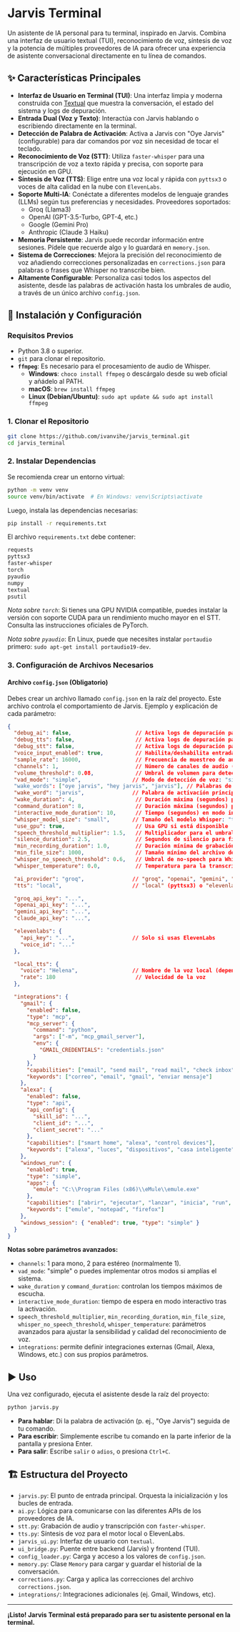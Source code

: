 # Jarvis Terminal

Un asistente de IA personal para tu terminal, inspirado en Jarvis. Combina una interfaz de usuario textual (TUI), reconocimiento de voz, síntesis de voz y la potencia de múltiples proveedores de IA para ofrecer una experiencia de asistente conversacional directamente en tu línea de comandos.

<!--  -->

## ✨ Características Principales

- **Interfaz de Usuario en Terminal (TUI)**: Una interfaz limpia y moderna construida con [Textual](https://github.com/Textualize/textual) que muestra la conversación, el estado del sistema y logs de depuración.
- **Entrada Dual (Voz y Texto)**: Interactúa con Jarvis hablando o escribiendo directamente en la terminal.
- **Detección de Palabra de Activación**: Activa a Jarvis con "Oye Jarvis" (configurable) para dar comandos por voz sin necesidad de tocar el teclado.
- **Reconocimiento de Voz (STT)**: Utiliza `faster-whisper` para una transcripción de voz a texto rápida y precisa, con soporte para ejecución en GPU.
- **Síntesis de Voz (TTS)**: Elige entre una voz local y rápida con `pyttsx3` o voces de alta calidad en la nube con `ElevenLabs`.
- **Soporte Multi-IA**: Conéctate a diferentes modelos de lenguaje grandes (LLMs) según tus preferencias y necesidades. Proveedores soportados:
    - Groq (Llama3)
    - OpenAI (GPT-3.5-Turbo, GPT-4, etc.)
    - Google (Gemini Pro)
    - Anthropic (Claude 3 Haiku)
- **Memoria Persistente**: Jarvis puede recordar información entre sesiones. Pídele que recuerde algo y lo guardará en `memory.json`.
- **Sistema de Correcciones**: Mejora la precisión del reconocimiento de voz añadiendo correcciones personalizadas en `corrections.json` para palabras o frases que Whisper no transcribe bien.
- **Altamente Configurable**: Personaliza casi todos los aspectos del asistente, desde las palabras de activación hasta los umbrales de audio, a través de un único archivo `config.json`.

## 🚀 Instalación y Configuración

### Requisitos Previos

- Python 3.8 o superior.
- `git` para clonar el repositorio.
- **`ffmpeg`**: Es necesario para el procesamiento de audio de Whisper.
    - **Windows**: `choco install ffmpeg` o descárgalo desde su web oficial y añádelo al PATH.
    - **macOS**: `brew install ffmpeg`
    - **Linux (Debian/Ubuntu)**: `sudo apt update && sudo apt install ffmpeg`

### 1. Clonar el Repositorio

```bash
git clone https://github.com/ivanvihe/jarvis_terminal.git
cd jarvis_terminal
```

### 2. Instalar Dependencias

Se recomienda crear un entorno virtual:

```bash
python -m venv venv
source venv/bin/activate  # En Windows: venv\Scripts\activate
```

Luego, instala las dependencias necesarias:

```bash
pip install -r requirements.txt
```

El archivo `requirements.txt` debe contener:

```txt
requests
pyttsx3
faster-whisper
torch
pyaudio
numpy
textual
psutil
```

*Nota sobre `torch`*: Si tienes una GPU NVIDIA compatible, puedes instalar la versión con soporte CUDA para un rendimiento mucho mayor en el STT. Consulta las instrucciones oficiales de PyTorch.

*Nota sobre `pyaudio`*: En Linux, puede que necesites instalar `portaudio` primero: `sudo apt-get install portaudio19-dev`.

### 3. Configuración de Archivos Necesarios

#### Archivo `config.json` (Obligatorio)

Debes crear un archivo llamado `config.json` en la raíz del proyecto. Este archivo controla el comportamiento de Jarvis. Ejemplo y explicación de cada parámetro:

```json
{
  "debug_ai": false,                    // Activa logs de depuración para IA
  "debug_tts": false,                   // Activa logs de depuración para TTS
  "debug_stt": false,                   // Activa logs de depuración para STT
  "voice_input_enabled": true,          // Habilita/deshabilita entrada por voz
  "sample_rate": 16000,                 // Frecuencia de muestreo de audio (Hz)
  "channels": 1,                        // Número de canales de audio (1=mono, 2=stereo)
  "volume_threshold": 0.08,             // Umbral de volumen para detectar voz
  "vad_mode": "simple",                // Modo de detección de voz: "simple" o avanzado
  "wake_words": ["oye jarvis", "hey jarvis", "jarvis"], // Palabras de activación
  "wake_word": "jarvis",               // Palabra de activación principal
  "wake_duration": 4,                   // Duración máxima (segundos) para escuchar la palabra de activación
  "command_duration": 8,                // Duración máxima (segundos) para escuchar el comando tras la activación
  "interactive_mode_duration": 10,      // Tiempo (segundos) en modo interactivo tras activación
  "whisper_model_size": "small",       // Tamaño del modelo Whisper: "tiny", "base", "small", "medium", "large-v3"
  "use_gpu": true,                      // Usa GPU si está disponible
  "speech_threshold_multiplier": 1.5,   // Multiplicador para el umbral de detección de voz
  "silence_duration": 2.5,              // Segundos de silencio para finalizar grabación
  "min_recording_duration": 1.0,        // Duración mínima de grabación (segundos)
  "min_file_size": 1000,                // Tamaño mínimo del archivo de audio (bytes)
  "whisper_no_speech_threshold": 0.6,   // Umbral de no-speech para Whisper
  "whisper_temperature": 0.0,           // Temperatura para la transcripción de Whisper

  "ai_provider": "groq",               // "groq", "openai", "gemini", "claude"
  "tts": "local",                      // "local" (pyttsx3) o "elevenlabs"

  "groq_api_key": "...",
  "openai_api_key": "...",
  "gemini_api_key": "...",
  "claude_api_key": "...",

  "elevenlabs": {
    "api_key": "...",                  // Solo si usas ElevenLabs
    "voice_id": "..."
  },

  "local_tts": {
    "voice": "Helena",                 // Nombre de la voz local (depende del sistema)
    "rate": 180                         // Velocidad de la voz
  },

  "integrations": {
    "gmail": {
      "enabled": false,
      "type": "mcp",
      "mcp_server": {
        "command": "python",
        "args": ["-m", "mcp_gmail_server"],
        "env": {
          "GMAIL_CREDENTIALS": "credentials.json"
        }
      },
      "capabilities": ["email", "send mail", "read mail", "check inbox"],
      "keywords": ["correo", "email", "gmail", "enviar mensaje"]
    },
    "alexa": {
      "enabled": false,
      "type": "api",
      "api_config": {
        "skill_id": "...",
        "client_id": "...",
        "client_secret": "..."
      },
      "capabilities": ["smart home", "alexa", "control devices"],
      "keywords": ["alexa", "luces", "dispositivos", "casa inteligente"]
    },
    "windows_run": {
      "enabled": true,
      "type": "simple",
      "apps": {
        "emule": "C:\\Program Files (x86)\\eMule\\emule.exe"
      },
      "capabilities": ["abrir", "ejecutar", "lanzar", "inicia", "run", "open"],
      "keywords": ["emule", "notepad", "firefox"]
    },
    "windows_session": { "enabled": true, "type": "simple" }
  }
}
```

**Notas sobre parámetros avanzados:**
- `channels`: 1 para mono, 2 para estéreo (normalmente 1).
- `vad_mode`: "simple" o puedes implementar otros modos si amplías el sistema.
- `wake_duration` y `command_duration`: controlan los tiempos máximos de escucha.
- `interactive_mode_duration`: tiempo de espera en modo interactivo tras la activación.
- `speech_threshold_multiplier`, `min_recording_duration`, `min_file_size`, `whisper_no_speech_threshold`, `whisper_temperature`: parámetros avanzados para ajustar la sensibilidad y calidad del reconocimiento de voz.
- `integrations`: permite definir integraciones externas (Gmail, Alexa, Windows, etc.) con sus propios parámetros.

## ▶️ Uso

Una vez configurado, ejecuta el asistente desde la raíz del proyecto:

```bash
python jarvis.py
```

- **Para hablar**: Di la palabra de activación (p. ej., "Oye Jarvis") seguida de tu comando.
- **Para escribir**: Simplemente escribe tu comando en la parte inferior de la pantalla y presiona Enter.
- **Para salir**: Escribe `salir` o `adios`, o presiona `Ctrl+C`.

## 🏗️ Estructura del Proyecto

- `jarvis.py`: El punto de entrada principal. Orquesta la inicialización y los bucles de entrada.
- `ai.py`: Lógica para comunicarse con las diferentes APIs de los proveedores de IA.
- `stt.py`: Grabación de audio y transcripción con `faster-whisper`.
- `tts.py`: Síntesis de voz para el motor local o ElevenLabs.
- `jarvis_ui.py`: Interfaz de usuario con `textual`.
- `ui_bridge.py`: Puente entre backend (Jarvis) y frontend (TUI).
- `config_loader.py`: Carga y acceso a los valores de `config.json`.
- `memory.py`: Clase `Memory` para cargar y guardar el historial de la conversación.
- `corrections.py`: Carga y aplica las correcciones del archivo `corrections.json`.
- `integrations/`: Integraciones adicionales (ej. Gmail, Windows, etc).

---

**¡Listo! Jarvis Terminal está preparado para ser tu asistente personal en la terminal.**